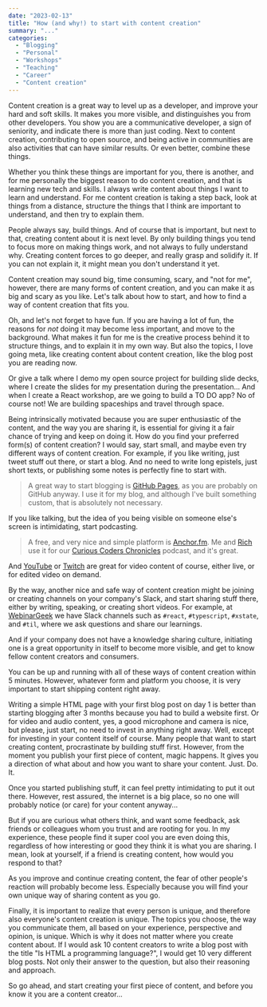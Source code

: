 ```yaml
---
date: "2023-02-13"
title: "How (and why!) to start with content creation"
summary: "..."
categories:
  - "Blogging"
  - "Personal"
  - "Workshops"
  - "Teaching"
  - "Career"
  - "Content creation"
---
```


Content creation is a great way to level up as a developer, and improve your hard and soft skills. It makes you more visible, and distinguishes you from other developers. You show you are a communicative developer, a sign of seniority, and indicate there is more than just coding. Next to content creation, contributing to open source, and being active in communities are also activities that can have similar results. Or even better, combine these things.

Whether you think these things are important for you, there is another, and for me personally the biggest reason to do content creation, and that is learning new tech and skills. I always write content about things I want to learn and understand. For me content creation is taking a step back, look at things from a distance, structure the things that I think are important to understand, and then try to explain them.

People always say, build things. And of course that is important, but next to that, creating content about it is next level. By only building things you tend to focus more on making things work, and not always to fully understand why. Creating content forces to go deeper, and really grasp and solidify it. If you can not explain it, it might mean you don't understand it yet.

Content creation may sound big, time consuming, scary, and "not for me", however, there are many forms of content creation, and you can make it as big and scary as you like. Let's talk about how to start, and how to find a way of content creation that fits you. 

Oh, and let's not forget to have fun. If you are having a lot of fun, the reasons for _not_ doing it may become less important, and move to the background. What makes it fun for me is the creative process behind it to structure things, and to explain it in my own way. But also the topics, I love going meta, like creating content about content creation, like the blog post you are reading now.

Or give a talk where I demo my open source project for building slide decks, where I create the slides for my presentation during the presentation... And when I create a React workshop, are we going to build a TO DO app? No of course not! We are building spaceships and travel through space.

Being intrinsically motivated because you are super enthusiastic of the content, and the way you are sharing it, is essential for giving it a fair chance of trying and keep on doing it. How do you find your preferred form(s) of content creation? I would say, start small, and maybe even try different ways of content creation. For example, if you like writing, just tweet stuff out there, or start a blog. And no need to write long epistels, just short texts, or publishing some notes is perfectly fine to start with.

> A great way to start blogging is [GitHub Pages](https://pages.github.com/), as you are probably on GitHub anyway. I use it for my blog, and although I've built something custom, that is absolutely not necessary.

If you like talking, but the idea of you being visible on someone else's screen is intimidating, start podcasting.

> A free, and very nice and simple platform is [Anchor.fm](https://anchor.fm). Me and [Rich](https://richstone.io) use it for our [Curious Coders Chronicles](https://anchor.fm/curious-coder) podcast, and it's great.

And [YouTube](https://youtube.com) or [Twitch](https://twitch.com) are great for video content of course, either live, or for edited video on demand.

By the way, another nice and safe way of content creation might be joining or creating channels on your company's Slack, and start sharing stuff there, either by writing, speaking, or creating short videos. For example, at [WebinarGeek](https://webinargeek.com) we have Slack channels such as `#react`, `#typescript`, `#xstate`, and `#til`, where we ask questions and share our learnings.

And if your company does not have a knowledge sharing culture, initiating one is a great opportunity in itself to become more visible, and get to know fellow content creators and consumers.

You can be up and running with all of these ways of content creation within 5 minutes. However, whatever form and platform you choose, it is very important to start shipping content right away. 

Writing a simple HTML page with your first blog post on day 1 is better than starting blogging after 3 months because you had to build a website first. Or for video and audio content, yes, a good microphone and camera is nice, but please, just start, no need to invest in anything right away. Well, except for investing in your content itself of course. Many people that want to start creating content, procrastinate by building stuff first. However, from the moment you publish your first piece of content, magic happens. It gives you a direction of what about and how you want to share your content. Just. Do. It.

Once you started publishing stuff, it can feel pretty intimidating to put it out there. However, rest assured, the internet is a big place, so no one will probably notice (or care) for your content anyway...

But if you are curious what others think, and want some feedback, ask friends or colleagues whom you trust and are rooting for you. In my experience, these people find it super cool you are even doing this, regardless of how interesting or good they think it is what you are sharing. I mean, look at yourself, if a friend is creating content, how would you respond to that?

As you improve and continue creating content, the fear of other people's reaction will probably become less. Especially because you will find your own unique way of sharing content as you go.

Finally, it is important to realize that every person is unique, and therefore also everyone's content creation is unique. The topics you choose, the way you communicate them, all based on your experience, perspective and opinion, is unique. Which is why it does not matter where you create content about. If I would ask 10 content creators to write a blog post with the title "Is HTML a programming language?", I would get 10 very different blog posts. Not only their answer to the question, but also their reasoning and approach.

So go ahead, and start creating your first piece of content, and before you know it you are a content creator...